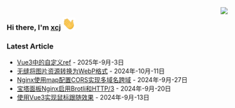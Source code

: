 <img align="right" src="https://github-readme-stats.vercel.app/api/?username=ixcj&show_icons=true&hide_title=true&locale=cn&include_all_commits=true" />

### Hi there, I'm <a href="https://xcj.im" target="_blank">xcj</a> <img src="https://raw.githubusercontent.com/ixcj/ixcj/main/assets/images/wave.gif" width="30px">

### Latest Article
<!-- blog start -->
- [Vue3中的自定义ref](https://blog.xcj.pw/archives/vue3zhong-de-zi-ding-yi-ref) - 2025年-9月-3日
- [无缝将图片资源转换为WebP格式](https://blog.xcj.pw/archives/wu-feng-jiang-tu-pian-zi-yuan-zhuan-huan-wei-webpge-shi) - 2024年-10月-11日
- [Nginx使用map配置CORS实现多域名跨域](https://blog.xcj.pw/archives/nginxshi-yong-mappei-zhi-corsshi-xian-duo-yu-ming-kua-yu) - 2024年-9月-27日
- [宝塔面板Nginx启用Brotli和HTTP/3](https://blog.xcj.pw/archives/bao-ta-mian-ban-nginxqi-yong-brotlihe-http-3) - 2024年-9月-20日
- [使用Vue3实现鼠标跟随效果](https://blog.xcj.pw/archives/shi-yong-vue3-shi-xian-shu-biao-gen-sui-xiao-guo) - 2024年-9月-13日
<!-- blog end -->
